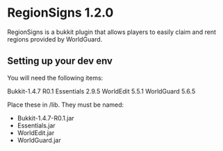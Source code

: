 RegionSigns 1.2.0
=================

RegionSigns is a bukkit plugin that allows players to easily claim and rent regions provided by WorldGuard.

Setting up your dev env
-----------------------

You will need the following items:

Bukkit-1.4.7 R0.1
Essentials 2.9.5
WorldEdit 5.5.1
WorldGuard 5.6.5

Place these in /lib. They must be named:
* Bukkit-1.4.7-R0.1.jar
* Essentials.jar
* WorldEdit.jar
* WorldGuard.jar
